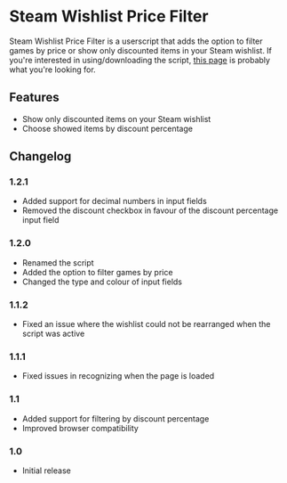 # Steam Wishlist Price Filter

Steam Wishlist Price Filter is a userscript that adds the option to filter games
by price or show only discounted items in your Steam wishlist. If you're
interested in using/downloading the script,
[this page](https://xiyng.github.io/steam-wishlist-price-filter/) is probably
what you're looking for.

## Features

- Show only discounted items on your Steam wishlist
- Choose showed items by discount percentage

## Changelog

### 1.2.1

- Added support for decimal numbers in input fields
- Removed the discount checkbox in favour of the discount percentage input field

### 1.2.0

- Renamed the script
- Added the option to filter games by price
- Changed the type and colour of input fields

### 1.1.2

- Fixed an issue where the wishlist could not be rearranged when the script was
  active

### 1.1.1

- Fixed issues in recognizing when the page is loaded

### 1.1

- Added support for filtering by discount percentage
- Improved browser compatibility

### 1.0

- Initial release
